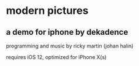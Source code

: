 # modern pictures

## a demo for iphone by dekadence

programming and music by ricky martin (johan halin)

requires iOS 12, optimized for iPhone X(s)
